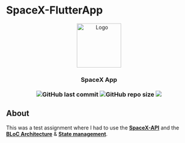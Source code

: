 # SpaceX-FlutterApp
<p align="center">
<img src="https://user-images.githubusercontent.com/32794378/156575061-3b5fa9a3-9918-4397-9949-ca8fa4dca048.png" alt="Logo" width="120">
</p>
<h3 align="center">SpaceX App<br><br>
<img alt="GitHub last commit" src="https://img.shields.io/github/last-commit/ISL270/SpaceX-FlutterApp">
<img alt="GitHub repo size" src="https://img.shields.io/github/repo-size/ISL270/SpaceX-FlutterApp">
<img src="https://visitor-badge.glitch.me/badge?page_id=ISL270.SpaceX-FlutterApp&right_color=red&left_text=visitors" /></h3>

## About
This was a test assignment where I had to use the [**SpaceX-API**](https://github.com/r-spacex/SpaceX-API) and the [**BLoC Architecture**](https://bloclibrary.dev/#/architecture) & [**State management**](https://pub.dev/packages/bloc). 
